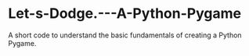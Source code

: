 # Let-s-Dodge.---A-Python-Pygame
A short code to understand the basic fundamentals of creating a Python Pygame.
